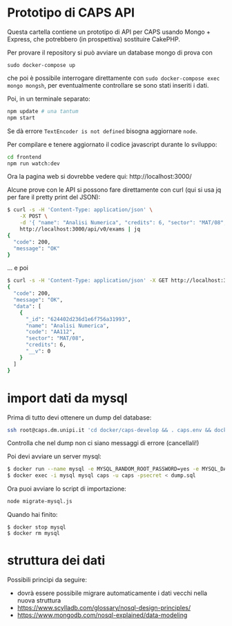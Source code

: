 # Prototipo di CAPS API

Questa cartella contiene un prototipo di API per CAPS usando Mongo + Express, che 
potrebbero (in prospettiva) sostituire CakePHP. 

Per provare il repository si può avviare un database mongo di prova con 
```
sudo docker-compose up
```
che poi è possibile interrogare direttamente con ```sudo docker-compose exec mongo mongsh```,
per eventualmente controllare se sono stati inseriti i dati. 

Poi, in un terminale separato:
```bash
npm update # una tantum
npm start
```
Se dà errore `TextEncoder is not defined` bisogna aggiornare `node`.

Per compilare e tenere aggiornato il codice javascript durante lo sviluppo:
```bash
cd frontend
npm run watch:dev
```

Ora la pagina web si dovrebbe vedere qui: http://localhost:3000/

Alcune prove con le API si possono fare direttamente con curl (qui si usa jq per 
fare il pretty print del JSON):
```bash
$ curl -s -H 'Content-Type: application/json' \
    -X POST \
    -d '{ "name": "Analisi Numerica", "credits": 6, "sector": "MAT/08", "code": "AA112" }' \
    http://localhost:3000/api/v0/exams | jq
{
  "code": 200,
  "message": "OK"
}
```
... e poi
```bash
$ curl -s -H 'Content-Type: application/json' -X GET http://localhost:3000/api/v0/exams | jq
{
  "code": 200,
  "message": "OK",
  "data": [
    {
      "_id": "624402d236d1e6f756a31993",
      "name": "Analisi Numerica",
      "code": "AA112",
      "sector": "MAT/08",
      "credits": 6,
      "__v": 0
    }
  ]
}

```
# import dati da mysql

Prima di tutto devi ottenere un dump del database:
```bash
ssh root@caps.dm.unipi.it 'cd docker/caps-develop && . caps.env && docker-compose exec caps-db mysqldump caps -u caps -p${MYSQL_PASSWORD}' > dump.sql
```
Controlla che nel dump non ci siano messaggi di errore (cancellali!)

Poi devi avviare un server mysql:
```bash
$ docker run --name mysql -e MYSQL_RANDOM_ROOT_PASSWORD=yes -e MYSQL_DATABASE=caps -e MYSQL_USER=caps -e MYSQL_PASSWORD=secret -p3306:3306 -d mysql
$ docker exec -i mysql mysql caps -u caps -psecret < dump.sql 
```

Ora puoi avviare lo script di importazione:
```bash
node migrate-mysql.js
```

Quando hai finito:
```
$ docker stop mysql
$ docker rm mysql
```

# struttura dei dati

Possibili princìpi da seguire:

* dovrà essere possibile migrare automaticamente i dati vecchi nella nuova struttura
* https://www.scylladb.com/glossary/nosql-design-principles/
* https://www.mongodb.com/nosql-explained/data-modeling
